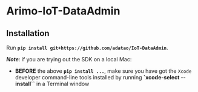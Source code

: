 # Arimo-IoT-DataAdmin


## Installation

Run __`pip install git+https://github.com/adatao/IoT-DataAdmin`__.

___Note___: if you are trying out the SDK on a local Mac:

- __BEFORE__ the above __`pip install ...`__, make sure you have got the ``Xcode`` developer command-line tools installed by running __`xcode-select --install``__ in a Terminal window
